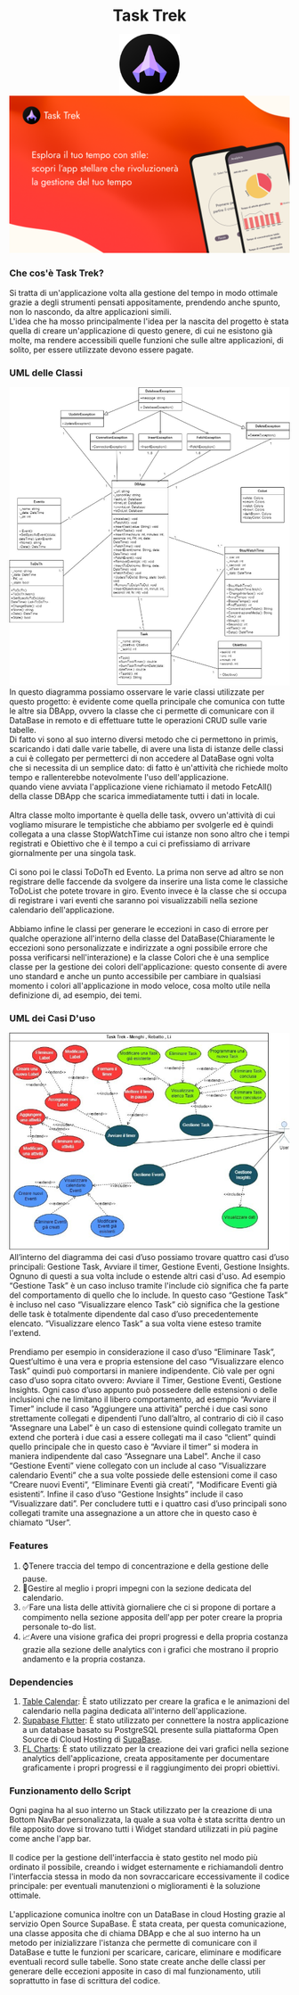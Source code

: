 <h1 align="center" style="font-size:28px; line-height:1"><b>Task Trek</b></h1>

<div align="center">
    <img alt="Icon" src="Docimg/HomeIcon.png" width="108px">
</div>


<div align="center">
    <img src="Docimg/Copertina.png"/>
</div>

### Che cos'è Task Trek?
Si tratta di un'applicazione volta alla gestione del tempo in modo ottimale
grazie a degli strumenti pensati appositamente, prendendo anche spunto, non lo
nascondo, da altre applicazioni simili. <br>
L'idea che ha mosso principalmente l'idea per la nascita del progetto è stata quella
di creare un'applicazione di questo genere, di cui ne esistono già molte, ma rendere
accessibili quelle funzioni che sulle altre applicazioni, di solito, per essere
utilizzate devono essere pagate. 
### UML delle Classi
<img src="Docimg/DiagrammadelleClassi.jpg">
In questo diagramma possiamo osservare le varie classi utilizzate per questo progetto:
è evidente come quella principale che comunica con tutte le altre sia DBApp, ovvero la classe
che ci permette di comunicare con il DataBase in remoto e di effettuare tutte le operazioni 
CRUD sulle varie tabelle. <br>
Di fatto vi sono al suo interno diversi metodo che ci permettono in primis, scaricando i dati dalle
varie tabelle, di avere una lista di istanze delle classi a cui è collegato per permetterci di non accedere
al DataBase ogni volta che si necessita di un semplice dato: di fatto è un'attività che richiede molto tempo
e rallenterebbe notevolmente l'uso dell'applicazione.<br>
quando viene avviata l'applicazione viene richiamato il metodo FetcAll() della classe DBApp che scarica 
immediatamente tutti i dati in locale. <br><br>
Altra classe molto importante è quella delle task, ovvero un'attività di cui vogliamo misurare le tempistiche
che abbiamo per svolgerle ed è quindi collegata a una classe StopWatchTime cui istanze non sono altro che i tempi
registrati e Obiettivo che è il tempo a cui ci prefissiamo di arrivare giornalmente per una singola task. <br><br>
Ci sono poi le classi ToDoTh ed Evento. La prima non serve ad altro se non registrare delle faccende da svolgere da 
inserire una lista come le classiche ToDoList che potete trovare in giro. Evento invece è la classe che si occupa di
registrare i vari eventi che saranno poi visualizzabili nella sezione calendario dell'applicazione.<br><br>
Abbiamo infine le classi per generare le eccezioni in caso di errore per qualche operazione all'interno della classe del
DataBase(Chiaramente le eccezioni sono personalizzate e indirizzate a ogni possibile errore che possa verificarsi nell'interazione)
e la classe Colori che è una semplice classe per la gestione dei colori dell'applicazione: questo consente di avere uno standard e
anche un punto accessibile per cambiare in qualsiasi momento i colori all'applicazione in modo veloce, cosa molto utile nella definizione
di, ad esempio, dei temi.

### UML dei Casi D'uso
<img src="Docimg/DiagrammaDeiCasiDuso.jpg"><br>
All’interno del diagramma dei casi d’uso possiamo trovare quattro casi d’uso principali: Gestione Task, Avviare il timer, Gestione Eventi, Gestione Insights. 
Ognuno di questi a sua volta include o estende altri casi d'uso. Ad esempio “Gestione Task” è un caso incluso tramite l'include ciò significa che fa parte del 
comportamento di quello che lo include. In questo caso “Gestione Task” è incluso nel caso “Visualizzare elenco Task” ciò significa che la gestione 
delle task è totalmente dipendente dal caso d’uso precedentemente elencato. “Visualizzare elenco Task” a sua volta viene esteso tramite l'extend. <br><br>
Prendiamo per esempio in considerazione il caso d’uso “Eliminare Task”, Quest’ultimo è una vera e propria estensione del caso “Visualizzare elenco 
Task” quindi può comportarsi in maniere indipendente. Ciò vale per ogni caso d’uso sopra citato ovvero: Avviare il Timer, Gestione Eventi, Gestione 
Insights. Ogni caso d’uso appunto può possedere delle estensioni o delle inclusioni che ne limitano il libero comportamento, ad esempio “Avviare il 
Timer” include il caso “Aggiungere una attività” perché i due casi sono strettamente collegati e dipendenti l’uno dall’altro, al contrario di ciò il 
caso “Assegnare una Label” è un caso di estensione quindi collegato tramite un extend che porterà i due casi a essere collegati ma il caso “client” 
quindi quello principale che in questo caso è “Avviare il timer” si modera in maniera indipendente dal caso “Assegnare una Label”. Anche il caso “Gestione 
Eventi” viene collegato con un include al caso “Visualizzare calendario Eventi” che a sua volte possiede delle estensioni come il caso “Creare nuovi 
Eventi”, “Eliminare Eventi già creati”, “Modificare Eventi già esistenti”. Infine il caso d’uso “Gestione Insights” include il caso “Visualizzare dati”. 
Per concludere tutti e i quattro casi d’uso principali sono collegati tramite una assegnazione a un attore che in questo caso è chiamato “User”.
### Features
1. ⌚Tenere traccia del tempo di concentrazione e della gestione delle pause.
2. 📅Gestire al meglio i propri impegni con la sezione dedicata del calendario.
3. ✅Fare una lista delle attività giornaliere che ci si propone di portare a compimento nella
sezione apposita dell'app per poter creare la propria personale to-do list.
4. 📈Avere una visione grafica dei propri progressi e della propria costanza grazie alla sezione
delle analytics con i grafici che mostrano il proprio andamento e la propria costanza.
### Dependencies
1. [Table Calendar](https://pub.dev/packages/table_calendar): È stato utilizzato per
creare la grafica e le animazioni del calendario nella pagina dedicata all'interno dell'applicazione.
2. [Supabase Flutter](https://pub.dev/packages/supabase_flutter): È stato
utilizzato per connettere la nostra applicazione a un database basato
su PostgreSQL presente sulla piattaforma Open Source di Cloud Hosting 
di [SupaBase](https://supabase.com/).
3. [FL Charts](https://pub.dev/packages/fl_chart): È stato utilizzato per la 
creazione dei vari grafici nella sezione analytics dell'applicazione, creata appositamente per documentare graficamente 
i propri progressi e il raggiungimento dei propri obiettivi.

### Funzionamento dello Script
Ogni pagina ha al suo interno un Stack utilizzato per la creazione di una Bottom NavBar personalizzata,
la quale a sua volta è stata scritta dentro un file apposito dove si trovano tutti i Widget standard utilizzati
in più pagine come anche l'app bar. <br> <br>
Il codice per la gestione dell'interfaccia è stato gestito nel modo più ordinato il possibile, creando i widget 
esternamente e richiamandoli dentro l'interfaccia stessa in modo da non sovraccaricare eccessivamente il codice 
principale: per eventuali manutenzioni o miglioramenti è la soluzione ottimale. <br> <br>
L'applicazione comunica inoltre con un DataBase in cloud Hosting grazie al servizio Open Source SupaBase. È stata
creata, per questa comunicazione, una classe apposita che di chiama DBApp e che al suo interno ha un metodo per 
inizializzare l'istanza che permette di comunicare con il DataBase e tutte le funzioni per scaricare, caricare, 
eliminare e modificare eventuali record sulle tabelle. Sono state create anche delle classi per generare delle
eccezioni apposite in caso di mal funzionamento, utili soprattutto in fase di scrittura del codice.

